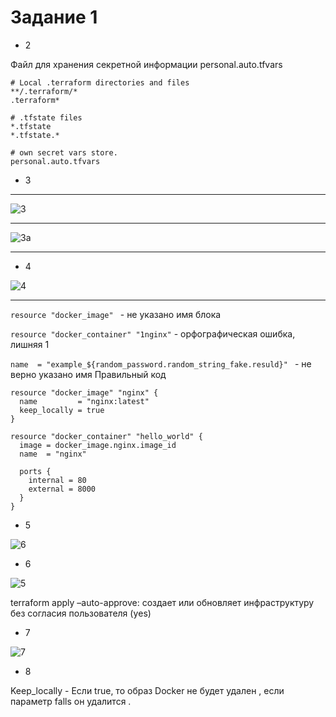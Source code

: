 # Задание 1

* 2
  
Файл для хранения секретной информации  personal.auto.tfvars
```
# Local .terraform directories and files
**/.terraform/*
.terraform*

# .tfstate files
*.tfstate
*.tfstate.*

# own secret vars store.
personal.auto.tfvars 

```
* 3
___
![3](https://github.com/Dimarkle/DevOps/assets/118626944/11585e94-05be-4cca-8458-05654a37f4c1)
___
![3a](https://github.com/Dimarkle/DevOps/assets/118626944/8b261c78-0008-4418-9c8d-bd3d599145da)
___

* 4 

![4](https://github.com/Dimarkle/DevOps/assets/118626944/7fa5cb8a-3c2e-45ee-bac9-662adeeaa45f)
___

```resource "docker_image" ```  - не указано имя блока

 ``` resource "docker_container" "1nginx" ```  - орфографическая ошибка, лишняя 1

``` name  = "example_${random_password.random_string_fake.resuld}"  ``` - не верно указано имя
Правильный код 
```
resource "docker_image" "nginx" {
  name         = "nginx:latest"
  keep_locally = true
}

resource "docker_container" "hello_world" {
  image = docker_image.nginx.image_id
  name  = "nginx"

  ports {
    internal = 80
    external = 8000
  }
}
```
* 5
  
![6](https://github.com/Dimarkle/DevOps/assets/118626944/ec5806ee-1e76-4519-9d3f-60be395195eb)

* 6
  
![5](https://github.com/Dimarkle/DevOps/assets/118626944/6e5e05b1-fe4d-488c-bdeb-3b6086cda11a)

terraform apply –auto-approve:  создает или обновляет инфраструктуру без согласия пользователя (yеs)

* 7

![7](https://github.com/Dimarkle/DevOps/assets/118626944/a1ec908f-9a27-447f-9618-1773f9f29ee3)

* 8

Keep_locally -  Если true, то образ Docker не будет удален , если  параметр  falls  он удалится .


